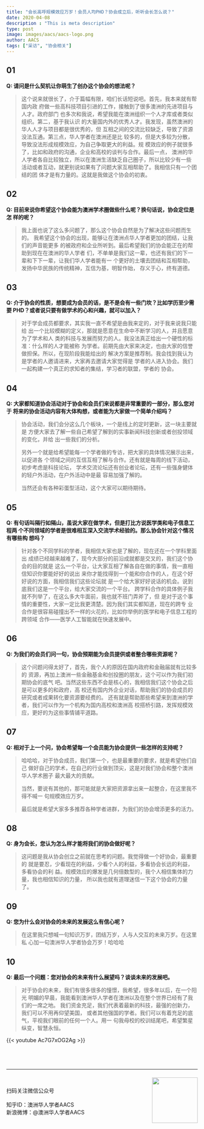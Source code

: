```yaml
---
title: "会长高呼规模效应万岁！会员人均PHD？协会成立后，听听会长怎么说？"
date: 2020-04-08
description : "This is meta description"
type: post
image: images/aacs/aacs-logo.png
author: AACS
tags: ["采访", "协会相关"]
---
```



## 01

**Q: 请问是什么契机让你萌生了创办这个协会的想法呢？**

> 这个说来就很长了，介于篇幅有限，咱们长话短说吧。首先，我本来就有帮国内政
> 府做一些高科技项目引进的工作，接触到了很多澳洲的先进项目与人才。政府部门
> 也多次和我说，希望我能在澳洲组织一个人才库或者类似组织。第二，基于我认识
> 的大量国内外的优秀人才。我发现，虽然澳洲的华人人才与项目都是很优秀的，但
> 互相之间的交流比较缺乏，导致了资源没法互通。第三点，华人学者在澳洲还是比
> 较多的，但是大多较为分散，导致没法形成规模效应，为自己争取更大的利益。规
> 模效应的例子就很多了，比如和政府的沟通，企业和高校的谈判与合作。最后一点，
> 澳洲的华人学者各自比较独立，所以在澳洲生活缺乏自己圈子，所以比较少有一些
> 活动或者互动，就更别说如果有了问题大家互相帮助了。我相信只有一个团结的团
> 体才是有力量的。这就是我做这个协会的初衷。

<!--more-->

## 02

**Q: 目前来说你希望这个协会能为澳洲学术圈做些什么呢？换句话说，协会定位是怎
样的呢？**

> 我上面也说了这么多问题了，那么这个协会自然是为了解决这些问题而生的。
> 我希望这个协会的出现，能够让在澳洲点华人学者更加的团结，让我们的声音能更多
> 的被政府和企业所听到。最后希望我们的协会能正在的帮助到现在在澳洲的华人学者
> 们，不单单是我们这一辈，也还有我们的下一辈和下下一辈，让我们华人学者能有一
> 个更好的土壤去团结和互相帮助，发扬中华民族的传统精神，互信为基，明智作始，
> 存义于心，终有道德。


## 03

**Q: 介于协会的性质，想要成为会员的话，是不是会有一些门坎？比如学历至少需要
PHD？或者说只要有做学术的心和兴趣，就可以加入？**

> 对于学会成员都要求，其实我一直不希望是由我来定的，对于我来说我只能给
> 出一个比较模糊的定义，那就是愿意在生命中不断学习的人，并且愿意为了学术和人
> 类的科技与发展而努力的人。我没法真正给出一个硬性的标准：什么样的人才能被称
> 为学者。前期先由大家来决定，也由大家的信誉做担保。所以，在现阶段我能给出的
> 解决方案是推荐制。我会找到我认为是学者的人邀请进来，大家再去邀请大家觉得是
> 学者的人进入协会。我们一起构建一个真正的求知者的集结，学习者的联盟，学者的
> 协会。


## 04

**Q: 大家都知道协会活动对于协会和会员们来说都是非常重要的一部分，那么您对于
将来的协会活动内容有大体构想，或者能为大家做一个简单介绍吗？**

> 协会活动，我们会分这么几个板块，一个是线上的定时更新，这一块主要就是
> 方便大家去了解一些自己希望了解到的实事新闻科技创新或者创投领域的变化，并给
> 出一些我们的分析。
>
> 另外一个就是给希望能每一个学者做的专访，把大家的具体情况展示出来，以促进各
> 个领域之间的互信互相了解与合作。还有就是每周的线下活动，初步考虑是科技论坛，
> 学术交流论坛还有创业者论坛，还有一些强身健体的轻户外活动，在户外活动中是最
> 容易加强了解的。
>
> 当然还会有各种彩蛋型活动，这个大家可以期待期待。


## 05

**Q: 有句话叫隔行如隔山，虽说大家在做学术，但是打比方说医学类和电子信息工程两
个不同领域的学者是很难相互深入交流学术经验的。那么协会针对这个情况有哪些构
想吗？**

> 针对各个不同学科的学者，我相信大家也是了解的，现在还在一个学科里面出
> 成绩已经越来越难了，现今大部分的前沿成就都是交叉的，我们这个协会的目的就是
> 这么一个平台，让大家互相了解各自在做的事情，我一直相信知识你要能好好的说出
> 来你才能找得到一个能和你合作的人，在这个好好说的方面，我相信我们这些论坛就
> 是一个给大家好好说话的机会。说到底我们这是一个平台，给大家交流的一个平台。
> 跨学科合作的具体例子我就不列举了，在这么多大牛面前，我也就不班门弄斧了，但
> 是对于这个事情的重要性，大家一定比我更清楚。因为我们其实都知道，现在的跨专
> 业合作是很容易碰撞出不一样的火花的，比如你举例的医学和电子信息工程的跨领域
> 合作——医学人工智能就在快速发展中。


## 06

**Q: 为我们的会员们问一句，协会预期能为会员提供或者整合哪些资源呢？**

> 这个问题问得太好了，首先，我个人的原因在国内政府和金融届就有比较多的
> 资源，再加上澳洲一些金融基金和创投圈的朋友，这个可以作为我们初期协会的底气
> 吧。当然这些东西不会是核心的，我相信我们这个协会之后是可以更多的和政府，高
> 校还有国内外企业对话，帮助我们的协会成员的研究或者成果转化要资源要经费的。
> 还有就是帮助那些希望来到澳洲的学者，我们可以作为一个机构为国内高校和澳洲高
> 校搭桥引路，发挥规模效应，更好的为这些事情铺平道路。


## 07

**Q: 相对于上一个问，协会希望每一个会员能为协会提供一些怎样的支持呢？**

> 哈哈哈，对于协会成员，我们第一个，也是最重要的要求，就是希望他们自己
> 做好自己的学术，在自己的行业做到顶尖，这是对我们协会和整个澳洲华人学术圈子
> 最大最大的贡献。
>
> 当然，要说有其他的，那可能就是大家把资源拿出来一起整合，在这里我不得不喊一
> 句规模效应万岁。
>
> 最后就是希望大家多多推荐各种学者进群，为我们的协会增添更多的活力。


## 08

**Q: 身为会长，您认为怎么样才能将我们的协会做好呢？**

> 这问题是我从协会创立之前就在思考的问题。我觉得做一个好协会，最重要的
> 就是要忍，少看现在的利益，少看个人的利益，多看协会长远的利益，多看协会的利
> 益。规模效应的爆发是几何倍数型的，我个人相信集体的力量，我也相信知识的力量，
> 所以我也就有道理迷信一下这个协会的力量了。


## 09

**Q: 您为什么会对协会的未来的发展这么有信心呢？**

> 在这里我只想喊一句知识万岁，团结万岁，人与人交互的未来万岁。在这里私
> 心加一句澳洲华人学者协会万岁！哈哈哈


## 10

**Q: 最后一个问题：您对协会的未来有什么展望吗？谈谈未来的发展吧。**

> 对于协会的未来，我们有很多很多的憧憬，我希望，很多年以后，在一个阳光
> 明媚的早晨，我能看到澳洲华人学者在澳洲以及在整个世界已经有了我们的一席之地。
> 我们资金充足，我们代表着最新的科技，最强的创新力，我们可以不用再仰望美国，
> 或者其他强国的学者。我们可以有着充足的底气，平视我们眼前的任何一个人。用一
> 句我母校的校训结尾吧，希望繁星纵变，智慧永恒。


<!-- youtube embedding test -->
{{< youtube Ac7G7xOG2Ag >}}


<!-- AACS contact information -->
<div style="padding-top:40px;">
  <hr><br>
  <img src="/images/aacs/aacs-wechat-qrcode.jpeg"
       style="width:120px; float:right; margin-left:20px;margin-top:-10px;">
  <p>
  扫码关注微信公众号 <br><br>
  知乎ID：澳洲华人学者AACS <br>
  新浪微博：@澳洲华人学者AACS <br><br>
  </p>
</div>
